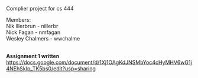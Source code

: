 Complier project for cs 444 <br>


Members: <br>
Nik Illerbrun   - nillerbr <br>
Nick Fagan      - nmfagan  <br>
Wesley Chalmers - wwchalme <br>
<br>

<strong>Assignment 1 written </strong><br>
https://docs.google.com/document/d/1Xj1OAgKdJNSMbYoc4cHyMHV6wG1j4NEhSkIp_TK5bs0/edit?usp=sharing
